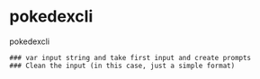 # pokedexcli
pokedexcli

	### var input string and take first input and create prompts 
    ### Clean the input (in this case, just a simple format)